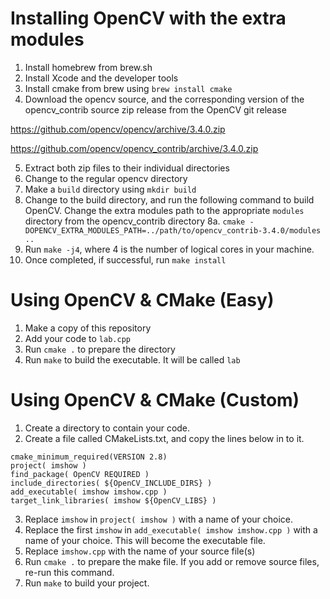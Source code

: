 # Installing OpenCV with the extra modules

1. Install homebrew from brew.sh
2. Install Xcode and the developer tools
3. Install cmake from brew using `brew install cmake`
4. Download the opencv source, and the corresponding version of the opencv_contrib source zip release from the OpenCV git release

https://github.com/opencv/opencv/archive/3.4.0.zip

https://github.com/opencv/opencv_contrib/archive/3.4.0.zip

5. Extract both zip files to their individual directories
6. Change to the regular opencv directory
7. Make a `build` directory using `mkdir build`
8. Change to the build directory, and run the following command to build OpenCV. Change the extra modules path to the appropriate `modules` directory from the opencv_contrib directory
8a. `cmake -DOPENCV_EXTRA_MODULES_PATH=../path/to/opencv_contrib-3.4.0/modules ..`
9. Run `make -j4`, where 4 is the number of logical cores in your machine.
10. Once completed, if successful, run `make install`

# Using OpenCV & CMake (Easy)

1. Make a copy of this repository
2. Add your code to `lab.cpp`
3. Run `cmake .` to prepare the directory
4. Run `make` to build the executable. It will be called `lab`

# Using OpenCV & CMake (Custom)

1. Create a directory to contain your code.
2. Create a file called CMakeLists.txt, and copy the lines below in to it.

```
cmake_minimum_required(VERSION 2.8)
project( imshow )
find_package( OpenCV REQUIRED )
include_directories( ${OpenCV_INCLUDE_DIRS} )
add_executable( imshow imshow.cpp )
target_link_libraries( imshow ${OpenCV_LIBS} )
```

3. Replace `imshow` in `project( imshow )` with a name of your choice.
4. Replace the first `imshow` in  `add_executable( imshow imshow.cpp )` with a name of your choice. This will become the executable file.
5. Replace `imshow.cpp` with the name of your source file(s)
6. Run `cmake .` to prepare the make file. If you add or remove source files, re-run this command.
7. Run `make` to build your project.
